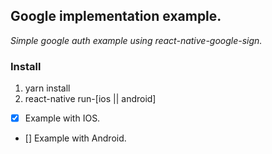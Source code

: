 ## Google implementation example.

*Simple google auth example using react-native-google-sign.*


### Install

1) yarn install
2) react-native run-[ios || android]



- [x] Example with IOS.
- [] Example with Android.